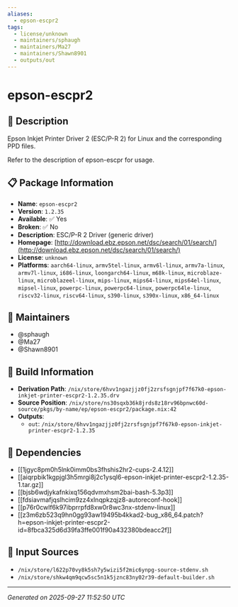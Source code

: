 ```yaml
---
aliases:
  - epson-escpr2
tags:
  - license/unknown
  - maintainers/sphaugh
  - maintainers/Ma27
  - maintainers/Shawn8901
  - outputs/out
---
```


# epson-escpr2

## 📝 Description

Epson Inkjet Printer Driver 2 (ESC/P-R 2) for Linux and the
corresponding PPD files.

Refer to the description of epson-escpr for usage.


## 📋 Package Information

- **Name**: `epson-escpr2`
- **Version**: `1.2.35`
- **Available**: ✅ Yes
- **Broken**: ✅ No
- **Description**: ESC/P-R 2 Driver (generic driver)
- **Homepage**: [http://download.ebz.epson.net/dsc/search/01/search/](http://download.ebz.epson.net/dsc/search/01/search/)
- **License**: `unknown`
- **Platforms**: `aarch64-linux`, `armv5tel-linux`, `armv6l-linux`, `armv7a-linux`, `armv7l-linux`, `i686-linux`, `loongarch64-linux`, `m68k-linux`, `microblaze-linux`, `microblazeel-linux`, `mips-linux`, `mips64-linux`, `mips64el-linux`, `mipsel-linux`, `powerpc-linux`, `powerpc64-linux`, `powerpc64le-linux`, `riscv32-linux`, `riscv64-linux`, `s390-linux`, `s390x-linux`, `x86_64-linux`
## 👥 Maintainers

- @sphaugh
- @Ma27
- @Shawn8901


## 🔧 Build Information

- **Derivation Path**: `/nix/store/6hvv1ngazjjz0fj2zrsfsgnjpf7f67k0-epson-inkjet-printer-escpr2-1.2.35.drv`
- **Source Position**: `/nix/store/ns30sqxb36k8jrds8z18rv96bpnwc60d-source/pkgs/by-name/ep/epson-escpr2/package.nix:42`
- **Outputs**:
  - `out`:  `/nix/store/6hvv1ngazjjz0fj2zrsfsgnjpf7f67k0-epson-inkjet-printer-escpr2-1.2.35`

## 🔗 Dependencies

- [[1jgyc8pm0h5lnk0imm0bs3fhshis2hr2-cups-2.4.12]]
- [[aiqrpbik1kgpjgl3h5mrgi8j2c1ysql6-epson-inkjet-printer-escpr2-1.2.35-1.tar.gz]]
- [[bjsb6wdjykafnkixq156qdvmxhsm2bai-bash-5.3p3]]
- [[fdsiavmafjqslhcim9zz4xlnqpkzqjz8-autoreconf-hook]]
- [[p76r0cwlf6k97ibprrpfd8xw0r8wc3nx-stdenv-linux]]
- [[z3m6zb523q9hn0gg93aw19495b4kkad2-bug_x86_64.patch?h=epson-inkjet-printer-escpr2-id=8fbca325d6d39fa3ffe001f90a432380bdeacc2f]]

## 📁 Input Sources

- `/nix/store/l622p70vy8k5sh7y5wizi5f2mic6ynpg-source-stdenv.sh`
- `/nix/store/shkw4qm9qcw5sc5n1k5jznc83ny02r39-default-builder.sh`

---
*Generated on 2025-09-27 11:52:50 UTC*

